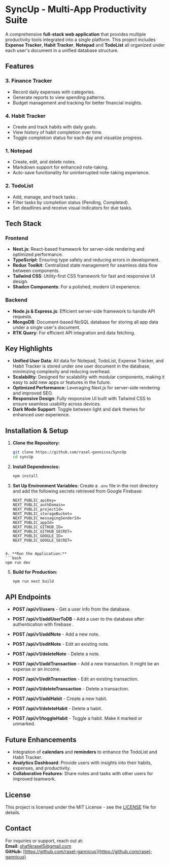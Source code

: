 # SyncUp - Multi-App Productivity Suite

A comprehensive **full-stack web application** that provides multiple productivity tools integrated into a single platform. This project includes **Expense Tracker**, **Habit Tracker**, **Notepad** and **TodoList** all organized under each user's document in a unified database structure.

## Features

### 3. **Finance Tracker**

- Record daily expenses with categories.
- Generate reports to view spending patterns.
- Budget management and tracking for better financial insights.

### 4. **Habit Tracker**

- Create and track habits with daily goals.
- View history of habit completion over time.
- Toggle completion status for each day and visualize progress.

### 1. **Notepad**

- Create, edit, and delete notes.
- Markdown support for enhanced note-taking.
- Auto-save functionality for uninterrupted note-taking experience.

### 2. **TodoList**

- Add, manage, and track tasks .
- Filter tasks by completion status (Pending, Completed).
- Set deadlines and receive visual indicators for due tasks.

## Tech Stack

### **Frontend**

- **Next.js**: React-based framework for server-side rendering and optimized performance.
- **TypeScript**: Ensuring type safety and reducing errors in development.
- **Redux Toolkit**: Centralized state management for seamless data flow between components.
- **Tailwind CSS**: Utility-first CSS framework for fast and responsive UI design.
- **Shadcn Components**: For a polished, modern UI experience.

### **Backend**

- **Node.js & Express.js**: Efficient server-side framework to handle API requests.
- **MongoDB**: Document-based NoSQL database for storing all app data under a single user's document.
- **RTK Query**: For efficient API integration and data fetching.

## Key Highlights

- **Unified User Data**: All data for Notepad, TodoList, Expense Tracker, and Habit Tracker is stored under one user document in the database, minimizing complexity and reducing overhead.
- **Scalability**: Designed for scalability with modular components, making it easy to add new apps or features in the future.
- **Optimized Performance**: Leveraging Next.js for server-side rendering and improved SEO.
- **Responsive Design**: Fully responsive UI built with Tailwind CSS to ensure seamless usability across devices.
- **Dark Mode Support**: Toggle between light and dark themes for enhanced user experience.

## Installation & Setup

1. **Clone the Repository:**

   ```bash
   git clone https://github.com/rasel-gannicus/SyncUp
   cd syncUp
   ```

2. **Install Dependencies:**

   ```bash
   npm install
   ```

3. **Set Up Environment Variables:**
   Create a `.env` file in the root directory and add the following secrets retrieved from Google Firebase:
   ```env
   NEXT_PUBLIC_apiKey= 
   NEXT_PUBLIC_authDomain= 
   NEXT_PUBLIC_projectId=
   NEXT_PUBLIC_storageBucket=
   NEXT_PUBLIC_messagingSenderId=
   NEXT_PUBLIC_appId=
   NEXT_PUBLIC_GITHUB_ID=
   NEXT_PUBLIC_GITHUB_SECRET=
   NEXT_PUBLIC_GOOGLE_ID=
   NEXT_PUBLIC_GOOGLE_SECRET=
   ```

````

4. **Run the Application:**
```bash
npm run dev
````

5. **Build for Production:**
   ```bash
   npm run next build
   ```

## API Endpoints
- **POST /api/v1/users** - Get a user info from the database.
- **POST /api/v1/addUserToDB** - Add a user to the database after  authentication with firebase .

- **POST /api/v1/addNote** - Add a new note.
- **POST /api/v1/editNote** - Edit an existing note. 
- **POST /api/v1/deleteNote** - Delete a note.

- **POST /api/v1/addTransaction** -   Add a new transaction. It might be an expense or an income.
- **POST /api/v1/editTransaction** -  Edit an existing transaction.
- **POST /api/v1/deleteTransaction** - Delete a transaction.

- **POST /api/v1/addHabit** - Create a new habit.
- **POST /api/v1/deleteHabit** -  Delete a habit.
- **POST /api/v1/toggleHabit** -  Toggle a habit. Make it marked or unmarked.

## Future Enhancements

- Integration of **calendars** and **reminders** to enhance the TodoList and Habit Tracker.
- **Analytics Dashboard**: Provide users with insights into their habits, expenses, and productivity.
- **Collaborative Features**: Share notes and tasks with other users for improved teamwork.

## License

This project is licensed under the MIT License - see the [LICENSE](LICENSE) file for details.

## Contact

For inquiries or support, reach out at:  
**Email:** [shafikrasel5@gmail.com](mailto:shafikrasel5@gmail.com)  
**GitHub:** [https://github.com/rasel-gannicus](https://github.com/rasel-gannicus)
